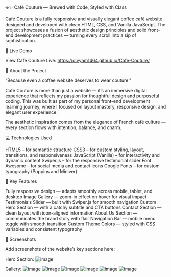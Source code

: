 ☕✨ Café Couture — Brewed with Code, Styled with Class

Café Couture is a fully responsive and visually elegant coffee café website designed and developed with clean HTML, CSS, and Vanilla JavaScript. The project showcases a fusion of aesthetic design principles and solid front-end development practices — turning every scroll into a sip of sophistication.

🌟 Live Demo

View Café Couture Live: https://divyam1464.github.io/Cafe-Couture/

📌 About the Project

“Because even a coffee website deserves to wear couture."

Café Couture is more than just a website — it’s an immersive digital experience that reflects my passion for thoughtful design and purposeful coding. This was built as part of my personal front-end development learning journey, where I focused on layout mastery, responsive design, and elegant user experience.

The aesthetic inspiration comes from the elegance of French café culture — every section flows with intention, balance, and charm.

💻 Technologies Used

HTML5 – for semantic structure
CSS3 – for custom styling, layout, transitions, and responsiveness
JavaScript (Vanilla) – for interactivity and dynamic content
Swiper.js – for the responsive testimonial slider
Font Awesome – for social media and contact icons
Google Fonts – for custom typography (Poppins and Miniver)

🎨 Key Features

Fully responsive design — adapts smoothly across mobile, tablet, and desktop
Image Gallery — zoom-in effect on hover for visual impact
Testimonials Slider — built with Swiper.js for smooth navigation
Custom Hero Section — with a catchy subtitle and CTA buttons
Contact Section — clean layout with icon-aligned information
About Us Section — communicates the brand story with flair
Navigation Bar — mobile menu toggle with smooth transition
Custom Theme Colors — styled with CSS variables and consistent typography

📸 Screenshots

Add screenshots of the website’s key sections here:

Hero Section: ![image](https://github.com/user-attachments/assets/bca3a55b-b9f9-460a-94f5-c50f1b6044bf)

Gallery: ![image](https://github.com/user-attachments/assets/126e6b3f-5c82-4ea1-bd45-75957a9f1463)
![image](https://github.com/user-attachments/assets/25b64aba-a909-46be-8499-f2a4be1e7a83)
![image](https://github.com/user-attachments/assets/38e1088b-ed94-4f11-a8cb-59ac69535757)
![image](https://github.com/user-attachments/assets/a9fa0a31-bf1a-4d9e-b3cc-ba8964b24d4e)
![image](https://github.com/user-attachments/assets/9236c4b4-dc2d-484f-b473-65725d4cf840)
![image](https://github.com/user-attachments/assets/12eb015b-1d7e-4877-9e9f-cd9773df5933)



